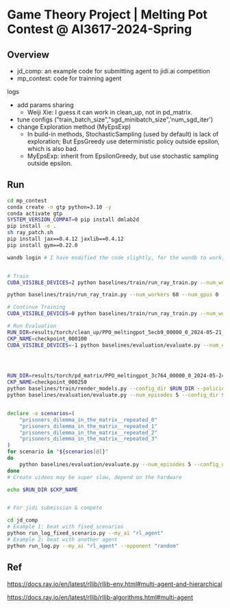 # Game Theory Project | Melting Pot Contest @ AI3617-2024-Spring

## Overview
- jd_comp: an example code for submitting agent to jidi.ai competition
- mp_contest: code for trainning agent


logs
- add params sharing
    - Weiji Xie: I guess it can work in clean_up, not in pd_matrix.
- tune configs ("train_batch_size","sgd_minibatch_size",'num_sgd_iter')
- change Exploration method (MyEpsExp)
    - In build-in methods, StochasticSampling (used by default) is lack of exploration; But EpsGreedy use deterministic policy outside epsilon, which is also bad.
    - MyEpsExp: inherit from EpsilonGreedy, but use stochastic sampling outside epsilon.

## Run
```bash
cd mp_contest
conda create -n gtp python=3.10 -y
conda activate gtp
SYSTEM_VERSION_COMPAT=0 pip install dmlab2d
pip install -e .
sh ray_patch.sh
pip install jax==0.4.12 jaxlib==0.4.12
pip install gym==0.22.0

```

```bash 
wandb login # I have modified the code slightly, for the wandb to work, you need to login first


# Train 
CUDA_VISIBLE_DEVICES=2 python baselines/train/run_ray_train.py --num_workers 8 --num_gpus 1 --wandb 1 --exp pd_matrix

python baselines/train/run_ray_train.py --num_workers 60 --num_gpus 0 --wandb 1 --exp pd_matrix

# Continue Training
CUDA_VISIBLE_DEVICES=0 python baselines/train/run_ray_train.py --num_workers 20 --num_gpus 1 --wandb 1 --exp pd_matrix --continue_training results/torch/pd_matrix/PPO_meltingpot_397b4_00000_0_2024-05-21_13-58-39/checkpoint_007270

# Run Evaluation
RUN_DIR=results/torch/clean_up/PPO_meltingpot_5ecb9_00000_0_2024-05-21_14-28-20
CKP_NAME=checkpoint_000100
CUDA_VISIBLE_DEVICES=-1 python baselines/evaluation/evaluate.py --num_episodes 5 --config_dir $RUN_DIR --policies_dir $RUN_DIR/$CKP_NAME/policies --eval_on_scenario True --scenario clean_up_7 #--create_videos True --video_dir $RUN_DIR/videos

    


RUN_DIR=results/torch/pd_matrix/PPO_meltingpot_3c764_00000_0_2024-05-24_05-05-27
CKP_NAME=checkpoint_000250
python baselines/train/render_models.py --config_dir $RUN_DIR --policies_dir $RUN_DIR/$CKP_NAME/policies --horizon 500
python baselines/evaluation/evaluate.py --num_episodes 5 --config_dir $RUN_DIR --policies_dir $RUN_DIR/$CKP_NAME/policies  #--create_videos True --video_dir $RUN_DIR/videos


declare -a scenarios=(
    "prisoners_dilemma_in_the_matrix__repeated_0"
    "prisoners_dilemma_in_the_matrix__repeated_1"
    "prisoners_dilemma_in_the_matrix__repeated_2"
    "prisoners_dilemma_in_the_matrix__repeated_3"
)
for scenario in "${scenarios[@]}"
do
    python baselines/evaluation/evaluate.py --num_episodes 5 --config_dir $RUN_DIR --policies_dir $RUN_DIR/$CKP_NAME/policies --eval_on_scenario True --scenario $scenario
done
# Create videos may be super slow, depend on the hardware

echo $RUN_DIR $CKP_NAME
```

```bash

# For jidi submission & compete

cd jd_comp
# Example 1: beat with fixed_scenarios
python run_log_fixed_scenario.py --my_ai "rl_agent"
# Example 2: beat with another agent
python run_log.py --my_ai "rl_agent" --opponent "random"


```


## Ref


https://docs.ray.io/en/latest/rllib/rllib-env.html#multi-agent-and-hierarchical

https://docs.ray.io/en/latest/rllib/rllib-algorithms.html#multi-agent

